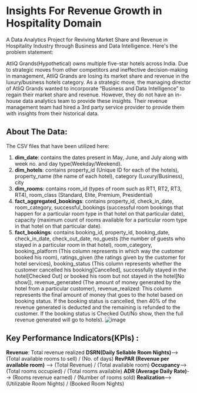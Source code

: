 # Insights For Revenue Growth in Hospitality Domain
A Data Analytics Project for Reviving Market Share and Revenue in Hospitality Industry through Business and Data Intelligence. Here's the problem statement:

AtliQ Grands(Hypothetical) owns multiple five-star hotels across India. Due to strategic moves from other competitors and ineffective decision-making in management, AtliQ Grands are losing its market share and revenue in the luxury/business hotels category. As a strategic move, the managing director of AtliQ Grands wanted to incorporate “Business and Data Intelligence” to regain their market share and revenue. However, they do not have an in-house data analytics team to provide these insights. Their revenue management team had hired a 3rd party service provider to provide them with insights from their historical data. 

## About The Data:
The CSV files that have been utilized here:
1. **dim_date**: contains the dates present in May, June, and July along with week no. and day type(Weekday/Weekend).
2. **dim_hotels**: contains property_id (Unique ID for each of the hotels), property_name (the name of each hotel), category (Luxury/Business), city
3. **dim_rooms**: contains room_id (types of room such as RT1, RT2, RT3, RT4), room_class (Standard, Elite, Premium, Presidential)
4. **fact_aggregated_bookings**: contains property_id, check_in_date, room_category, successful_bookings (successful room bookings that happen for a particular room type in that hotel on that particular date), capacity (maximum count of rooms available for a particular room type in that hotel on that particular date).
5. **fact_bookings**: contains booking_id, property_id, booking_date, check_in_date, check_out_date, no_guests (the number of guests who stayed in a particular room in that hotel), room_category, booking_platform (This column represents in which way the customer booked his room), ratings_given (the ratings given by the customer for hotel services), booking_status (This column represents whether the customer cancelled his booking[Cancelled], successfully stayed in the hotel[Checked Out] or booked his room but not stayed in the hotel[No show]), revenue_generated (The amount of money generated by the hotel from a particular customer), revenue_realized: This column represents the final amount of money that goes to the hotel based on booking status. If the booking status is cancelled, then 40% of the revenue generated is deducted and the remaining is refunded to the customer. If the booking status is Checked Out/No show, then the full revenue generated will go to hotels).
![image](https://user-images.githubusercontent.com/102472369/227782604-60c38e97-0370-40e4-bdb4-46148c672fd3.png)


## Key Performance Indicators(KPIs) :
**Revenue**: Total revenue realized
**DSRN(Daily Sellable Room Nights)**--> (Total available rooms to sell) / (No. of days)
**RevPAR (Revenue per available room)** --> (Total Revenue) / (Total available room)
**Occupancy**--> (Total rooms occupied) / (Total rooms available)
**ADR (Average Daily Rate)**--> (Rooms revenue earned) / (Number of rooms sold)
**Realization**-->(Utilizable Room Nights) / (Booked Room Nights)
